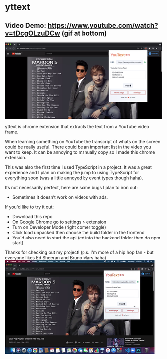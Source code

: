 # yttext 
## Video Demo: https://www.youtube.com/watch?v=tDcgOLzuDCw (gif at bottom)
![alt text](https://github.com/samirrh/yttext/blob/master/example.png?raw=true)


yttext is chrome extension that extracts the text from a YouTube video frame.

When learning something on YouTube the transcript of whats on the screen could be really useful.
There could be an important list in the video you want to keep.
It can be annoying to manually copy so I made this chrome extension.

This was also the first time I used TypeScript in a project. 
It was a great experience and I plan on making the jump to using TypeScript for everything soon
(was a little annoyed by event types though haha).

Its not necessarily perfect, here are some bugs I plan to iron out:
<ul>
<li>Sometimes it doesn’t work on videos with ads.</li>
</ul>

If you'd like to try it out:
<ul>
  <li>Download this repo</li>
  <li>On Google Chrome go to settings > extension</li>
  <li>Turn on Developer Mode (right corner toggle) </li>
  <li>Click load unpacked then choose the build folder in the frontend </li>
  <li>You'd also need to start the api (cd into the backend folder then do npm start) </li>
</ul>

Thanks for checking out my project!
(p.s. I'm more of a hip hop fan - but everyone likes Ed Sheeran and Bruno Mars haha)
![alt text](https://github.com/samirrh/yttext/blob/master/example-gif.gif?raw=true)
